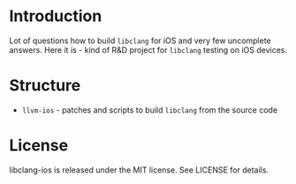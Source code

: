 # Introduction

Lot of questions how to build `libclang` for iOS and very few uncomplete answers. Here it is - kind of R&D project for `libclang` testing on iOS devices.

# Structure

* `llvm-ios` - patches and scripts to build `libclang` from the source code

# License

libclang-ios is released under the MIT license. See LICENSE for details.
